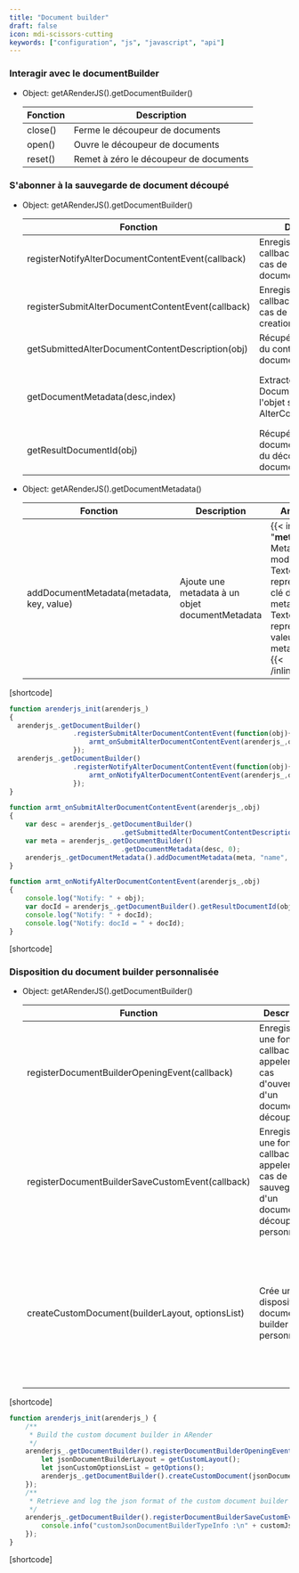 ```yaml
---
title: "Document builder"
draft: false
icon: mdi-scissors-cutting
keywords: ["configuration", "js", "javascript", "api"]
---
```


### Interagir avec le documentBuilder

- Object: getARenderJS().getDocumentBuilder()

    | Fonction | Description                            |
    | -------- | -------------------------------------- |
    | close()  | Ferme le découpeur de documents        |
    | open()   | Ouvre le découpeur de documents        |
    | reset()  | Remet à zéro le découpeur de documents |

### S'abonner à la sauvegarde de document découpé

- Object: getARenderJS().getDocumentBuilder()

    | Fonction                                          | Description                                                                           | Arguments                                                                                                                                   |
    | ------------------------------------------------- | ------------------------------------------------------------------------------------- | ------------------------------------------------------------------------------------------------------------------------------------------- |
    | registerNotifyAlterDocumentContentEvent(callback) | Enregistre une fonction callback à appeler en cas de sauvegarde d'un document découpé | **callback:** La fonction callback à appeler                                                                                                |
    | registerSubmitAlterDocumentContentEvent(callback) | Enregistre une fonction callback à appeler en cas de demande de creation de document  | **callback:** La fonction callback à appeler                                                                                                |
    | getSubmittedAlterDocumentContentDescription(obj)  | Récupére la description du contenu du document modifié                                | **obj:** l'objet SubmitAlterDocumentContentEvent source                                                                                     |
    | getDocumentMetadata(desc,index)                   | Extracte l'object DocumentMetadata de l'objet source AlterContentDescription          | {{< inlineList "**desc:** AlterContentDescription;**index:** index du document dont le documentMetadata sera extrait">}}{{< /inlineList>}}  |
    | getResultDocumentId(obj)                          | Récupére le documentId qui résulte du découpage de document                           | **obj:** l'événement qui a été envoyé lorsque l'opération altercontent a été effectuée                                                      |


- Object: getARenderJS().getDocumentMetadata()

    | Fonction                                          | Description                                                | Arguments                                                                                                                                                                        |
    | ------------------------------------------------- | ---------------------------------------------------------- | -------------------------------------------------------------------------------------------------------------------------------------------------------------------------------- |
    | addDocumentMetadata(metadata, key, value)         | Ajoute une metadata à un objet documentMetadata            | {{< inlineList "**metadata:** Metadata à modifier;**key:** Texte représentant la clé de la metadata;**value:** Texte représentant la valeur de la metadata">}}{{< /inlineList>}} |

[shortcode]

``` javascript
function arenderjs_init(arenderjs_)
{
  arenderjs_.getDocumentBuilder()
                .registerSubmitAlterDocumentContentEvent(function(obj){
                    armt_onSubmitAlterDocumentContentEvent(arenderjs_,obj);
                });
  arenderjs_.getDocumentBuilder()
                .registerNotifyAlterDocumentContentEvent(function(obj){
                    armt_onNotifyAlterDocumentContentEvent(arenderjs_,obj);
                });
}

function armt_onSubmitAlterDocumentContentEvent(arenderjs_,obj)
{
    var desc = arenderjs_.getDocumentBuilder()
                            .getSubmittedAlterDocumentContentDescription(obj);
    var meta = arenderjs_.getDocumentBuilder()
                            .getDocumentMetadata(desc, 0);
    arenderjs_.getDocumentMetadata().addDocumentMetadata(meta, "name", "value");
}

function armt_onNotifyAlterDocumentContentEvent(arenderjs_,obj)
{
    console.log("Notify: " + obj);
    var docId = arenderjs_.getDocumentBuilder().getResultDocumentId(obj);
    console.log("Notify: " + docId);
    console.log("Notify: docId = " + docId);
}
```

[shortcode]

### Disposition du document builder personnalisée 

- Object: getARenderJS().getDocumentBuilder()

  | Function                                          | Description                                                                                        | Arguments                                                                                                                                                        |
  | ------------------------------------------------- | ---------------------------------------------------------------------------------------------------| ---------------------------------------------------------------------------------------------------------------------------------------------------------------- |
  | registerDocumentBuilderOpeningEvent(callback)     | Enregistre une fonction callback à appeler en cas d'ouverture d'un document découpé                | **callback:** La fonction callback à appeler                                                                                                                     |
  | registerDocumentBuilderSaveCustomEvent(callback)  | Enregistre une fonction callback à appeler en cas de sauvegarde d'un document découpé personnalisé | **callback:** La fonction callback à appeler                                                                                                                     |
  | createCustomDocument(builderLayout, optionsList)  | Crée une disposition du document builder personnalisée                                             | **builderLayout:** le format json de la disposition du document builder personnalisé,  **optionsList:** le format json des types options placés dans la datalist |

[shortcode]

``` javascript
function arenderjs_init(arenderjs_) {
    /**
     * Build the custom document builder in ARender
     */
    arenderjs_.getDocumentBuilder().registerDocumentBuilderOpeningEvent(function () {
        let jsonDocumentBuilderLayout = getCustomLayout();                                                      // Retrieve the json format of the custom document builder layout
        let jsonCustomOptionsList = getOptions();                                                               // Retrieve the json format of the custom options set in the data list
        arenderjs_.getDocumentBuilder().createCustomDocument(jsonDocumentBuilderLayout, jsonCustomOptionsList); // Call the createCustomDocument function to build the custom document builder in ARender
    });
    /**
     * Retrieve and log the json format of the custom document builder created in ARender
     */
    arenderjs_.getDocumentBuilder().registerDocumentBuilderSaveCustomEvent(function (customJsonDocumentBuilderTypeInfo) {
        console.info("customJsonDocumentBuilderTypeInfo :\n" + customJsonDocumentBuilderTypeInfo);
    });
}
```

[shortcode]